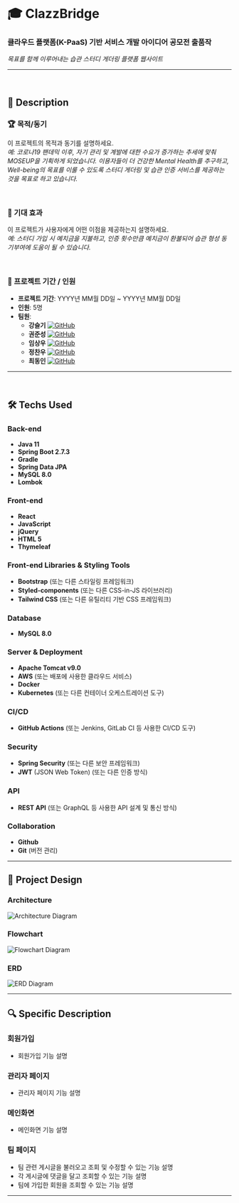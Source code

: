 # 🎓 ClazzBridge

### 클라우드 플랫폼(K-PaaS) 기반 서비스 개발 아이디어 공모전 출품작

*목표를 함께 이루어내는 습관 스터디 게더링 플랫폼 웹사이트*

---

<br>

## 🌟 Description

### 🏆 목적/동기
이 프로젝트의 목적과 동기를 설명하세요.  
_예: 코로나19 팬데믹 이후, 자기 관리 및 계발에 대한 수요가 증가하는 추세에 맞춰 MOSEUP을 기획하게 되었습니다. 이용자들이 더 건강한 Mental Health를 추구하고, Well-being의 목표를 이룰 수 있도록 스터디 게더링 및 습관 인증 서비스를 제공하는 것을 목표로 하고 있습니다._

<br>

### 🚀 기대 효과
이 프로젝트가 사용자에게 어떤 이점을 제공하는지 설명하세요.  
_예: 스터디 가입 시 예치금을 지불하고, 인증 횟수만큼 예치금이 환불되어 습관 형성 동기부여에 도움이 될 수 있습니다._

<br>

### 📅 프로젝트 기간 / 인원
- **프로젝트 기간**: YYYY년 MM월 DD일 ~ YYYY년 MM월 DD일
- **인원**: 5명
- **팀원**:
  - **강슬기** [![GitHub](https://img.shields.io/badge/GitHub-@github-181717?style=flat&logo=github)](https://github.com/ftfg777)
  - **권준성** [![GitHub](https://img.shields.io/badge/GitHub-@github-181717?style=flat&logo=github)](https://github.com/ftfg777)
  - **임상우** [![GitHub](https://img.shields.io/badge/GitHub-@github-181717?style=flat&logo=github)](https://github.com/ftfg777)
  - **정찬우** [![GitHub](https://img.shields.io/badge/GitHub-@github-181717?style=flat&logo=github)](https://github.com/ftfg777)
  - **최동인** [![GitHub](https://img.shields.io/badge/GitHub-@github-181717?style=flat&logo=github)](https://github.com/ftfg777)

---

<br>

## 🛠️ Techs Used

### Back-end
- **Java 11**
- **Spring Boot 2.7.3**
- **Gradle**
- **Spring Data JPA**
- **MySQL 8.0**
- **Lombok**

### Front-end
- **React**
- **JavaScript**
- **jQuery**
- **HTML 5**
- **Thymeleaf**

### Front-end Libraries & Styling Tools
- **Bootstrap** (또는 다른 스타일링 프레임워크)
- **Styled-components** (또는 다른 CSS-in-JS 라이브러리)
- **Tailwind CSS** (또는 다른 유틸리티 기반 CSS 프레임워크)

### Database
- **MySQL 8.0**

### Server & Deployment
- **Apache Tomcat v9.0**
- **AWS** (또는 배포에 사용한 클라우드 서비스)
- **Docker**
- **Kubernetes** (또는 다른 컨테이너 오케스트레이션 도구)

### CI/CD
- **GitHub Actions** (또는 Jenkins, GitLab CI 등 사용한 CI/CD 도구)

### Security
- **Spring Security** (또는 다른 보안 프레임워크)
- **JWT** (JSON Web Token) (또는 다른 인증 방식)

### API
- **REST API** (또는 GraphQL 등 사용한 API 설계 및 통신 방식)

### Collaboration
- **Github**
- **Git** (버전 관리)

---

## 📐 Project Design

### Architecture
![Architecture Diagram](링크_또는_이미지_경로)

### Flowchart
![Flowchart Diagram](링크_또는_이미지_경로)

### ERD
![ERD Diagram](링크_또는_이미지_경로)

---

## 🔍 Specific Description

### 회원가입
- 회원가입 기능 설명

### 관리자 페이지
- 관리자 페이지 기능 설명

### 메인화면
- 메인화면 기능 설명

### 팀 페이지
- 팀 관련 게시글을 불러오고 조회 및 수정할 수 있는 기능 설명
- 각 게시글에 댓글을 달고 조회할 수 있는 기능 설명
- 팀에 가입한 회원을 조회할 수 있는 기능 설명

---
